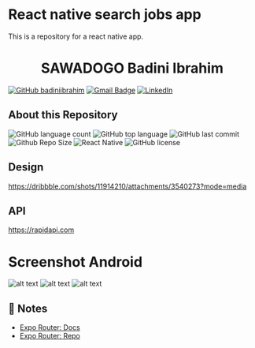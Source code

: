 # React native search jobs app
This is a repository for a react native app. 

<h1 align="center">
  SAWADOGO Badini Ibrahim
</h1>

[![GitHub badiniibrahim](https://img.shields.io/github/followers/badiniibrahim?label=follow&style=social)](https://github.com/badiniibrahim)
[![Gmail Badge](https://img.shields.io/badge/-sawadogo.badiniibrahim@gmail.com-c14438?style=flat-square&logo=Gmail&logoColor=white&link=sawadogo.badiniibrahim@gmail.com)](mailto:sawadogo.badiniibrahim@gmail.com)
[![LinkedIn](https://img.shields.io/badge/linkedin-%230077B5.svg?style=for-the-badge&logo=linkedin&logoColor=white)](https://www.linkedin.com/in/badini-ibrahim-s-306b119b/)

## About this Repository
![GitHub language count](https://img.shields.io/github/languages/count/badiniibrahim/react-native-search-jobs-app)
![GitHub top language](https://img.shields.io/github/languages/top/badiniibrahim/react-native-search-jobs-app)
![GitHub last commit](https://img.shields.io/github/last-commit/badiniibrahim/react-native-search-jobs-app)
![Github Repo Size](https://img.shields.io/github/repo-size/badiniibrahim/react-native-search-jobs-app)
![React Native](https://img.shields.io/badge/react_native-%2320232a.svg?style=for-the-badge&logo=react&logoColor=%2361DAFB)
<img src="https://img.shields.io/github/license/Yuberley/ChatGPT-App-React-Native-TypeScript?style&color=5D6D7E" alt="GitHub license" />

## Design
https://dribbble.com/shots/11914210/attachments/3540273?mode=media

## API
https://rapidapi.com

# Screenshot Android
![alt text](1.jpeg)
![alt text](2.jpeg)
![alt text](3.jpeg)

## 📝 Notes

- [Expo Router: Docs](https://expo.github.io/router)
- [Expo Router: Repo](https://github.com/expo/router)
